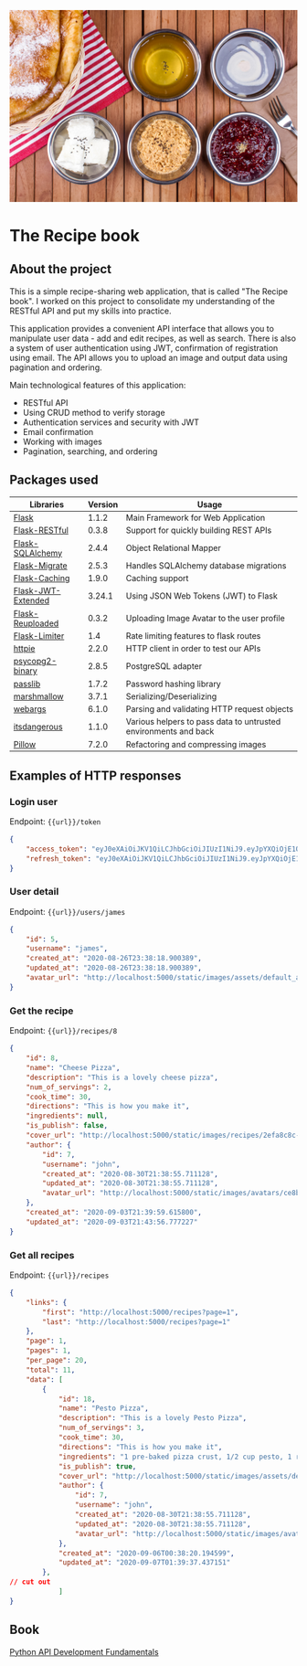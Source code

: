 ![The Recipe book](recipebook.jpg)

# The Recipe book
## About the project
This is a simple recipe-sharing web application, that is called "The Recipe book". I worked on this project to consolidate my understanding of the RESTful API and put my skills into practice.

This application provides a convenient API interface that allows you to manipulate user data - add and edit recipes, as well as search. There is also a system of user authentication using JWT, confirmation of registration using email. The API allows you to upload an image and output data using pagination and ordering.

Main technological features of this application:
- RESTful API
- Using CRUD method to verify storage
- Authentication services and security with JWT
- Email confirmation
- Working with images
- Pagination, searching, and ordering

## Packages used
|  Libraries             | Version  | Usage                                      |
|------------------------|----------|--------------------------------------------|
|[Flask][1]              |1.1.2     | Main Framework for Web Application         |
|[Flask-RESTful][2]      |0.3.8     | Support for quickly building REST APIs     |
|[Flask-SQLAlchemy][3]   |2.4.4     | Object Relational Mapper                   |
|[Flask-Migrate][4]      |2.5.3     | Handles SQLAlchemy database migrations     |
|[Flask-Caching][5]      |1.9.0     | Caching support                            |
|[Flask-JWT-Extended][6] |3.24.1    | Using JSON Web Tokens (JWT) to Flask       |
|[Flask-Reuploaded][7]   |0.3.2     | Uploading Image Avatar to the user profile |
|[Flask-Limiter][8]      |1.4       | Rate limiting features to flask routes     |
|[httpie][9]             |2.2.0     | HTTP client in order to test our APIs      |
|[psycopg2-binary][10]   |2.8.5     |  PostgreSQL adapter                        |
|[passlib][11]           |1.7.2     | Password hashing library                   |
|[marshmallow][12]       |3.7.1     | Serializing/Deserializing                  |
|[webargs][13]           |6.1.0     | Parsing and validating HTTP request objects|
|[itsdangerous][14]      |1.1.0     | Various helpers to pass data to untrusted environments and back                                           |
|[Pillow][15]            |7.2.0     | Refactoring and compressing images         |

## Examples of HTTP responses
### Login user
Endpoint: `````{{url}}/token`````
```json
{
    "access_token": "eyJ0eXAiOiJKV1QiLCJhbGciOiJIUzI1NiJ9.eyJpYXQiOjE1OTk3Njg4NzIsIm5iZiI6MTU5OTc2ODg3MiwianRpIjoiNzllMGVhZTUtOTcyMi00MjNmLWFkYTktZTVkNmEyYjVlZjE5IiwiZXhwIjoxNTk5NzY5NzcyLCJpZGVudGl0eSI6NSwiZnJlc2giOnRydWUsInR5cGUiOiJhY2Nlc3MifQ.Ef3_T0b_LZFkbIYKOgWDVx7S-Kqnwt4jcbAEjqnzdwE",
    "refresh_token": "eyJ0eXAiOiJKV1QiLCJhbGciOiJIUzI1NiJ9.eyJpYXQiOjE1OTk3Njg4NzIsIm5iZiI6MTU5OTc2ODg3MiwianRpIjoiY2VmZDA5YWMtOWU2NC00NjNlLWE1OWMtMzM0ZDZlMjk1ODQ2IiwiZXhwIjoxNjAyMzYwODcyLCJpZGVudGl0eSI6NSwidHlwZSI6InJlZnJlc2gifQ.c9zDAEj67FxAn2kKzHA7dPxkDmy8rDs-zIjrhVxMA_o"
}
```
### User detail
Endpoint: ```{{url}}/users/james```
```json
{
    "id": 5,
    "username": "james",
    "created_at": "2020-08-26T23:38:18.900389",
    "updated_at": "2020-08-26T23:38:18.900389",
    "avatar_url": "http://localhost:5000/static/images/assets/default_avatar.jpg"
}
```
### Get the recipe
Endpoint: ```{{url}}/recipes/8```
```json
{
    "id": 8,
    "name": "Cheese Pizza",
    "description": "This is a lovely cheese pizza",
    "num_of_servings": 2,
    "cook_time": 30,
    "directions": "This is how you make it",
    "ingredients": null,
    "is_publish": false,
    "cover_url": "http://localhost:5000/static/images/recipes/2efa8c8c-00ae-4b32-81a6-0a5ace2a1d43.jpg",
    "author": {
        "id": 7,
        "username": "john",
        "created_at": "2020-08-30T21:38:55.711128",
        "updated_at": "2020-08-30T21:38:55.711128",
        "avatar_url": "http://localhost:5000/static/images/avatars/ce8beb51-b2b0-40d5-be12-94e1222d655a.jpg"
    },
    "created_at": "2020-09-03T21:39:59.615800",
    "updated_at": "2020-09-03T21:43:56.777227"
}
```
### Get all recipes
Endpoint: ```{{url}}/recipes```
```json
{
    "links": {
        "first": "http://localhost:5000/recipes?page=1",
        "last": "http://localhost:5000/recipes?page=1"
    },
    "page": 1,
    "pages": 1,
    "per_page": 20,
    "total": 11,
    "data": [
        {
            "id": 18,
            "name": "Pesto Pizza",
            "description": "This is a lovely Pesto Pizza",
            "num_of_servings": 3,
            "cook_time": 30,
            "directions": "This is how you make it",
            "ingredients": "1 pre-baked pizza crust, 1/2 cup pesto, 1 ripe tomato",
            "is_publish": true,
            "cover_url": "http://localhost:5000/static/images/assets/default-recipe-cover.jpg",
            "author": {
                "id": 7,
                "username": "john",
                "created_at": "2020-08-30T21:38:55.711128",
                "updated_at": "2020-08-30T21:38:55.711128",
                "avatar_url": "http://localhost:5000/static/images/avatars/ce8beb51-b2b0-40d5-be12-94e1222d655a.jpg"
            },
            "created_at": "2020-09-06T00:38:20.194599",
            "updated_at": "2020-09-07T01:39:37.437151"
        },
// cut out
            ]
}
```

## Book
[Python API Development Fundamentals](https://www.amazon.com/Python-API-Development-Fundamentals-application/dp/1838983996)

[1]: https://flask.palletsprojects.com/en/1.1.x/
[2]: https://flask-restful.readthedocs.io/en/latest/index.html
[3]: https://flask-sqlalchemy.palletsprojects.com/en/2.x/
[4]: https://flask-migrate.readthedocs.io/en/latest/
[5]: https://flask-caching.readthedocs.io/en/latest/
[6]: https://flask-jwt-extended.readthedocs.io/en/stable/
[7]: https://github.com/jugmac00/flask-reuploaded
[8]: https://flask-limiter.readthedocs.io/en/stable/
[9]: https://httpie.org/
[10]: https://www.psycopg.org/
[11]: https://passlib.readthedocs.io/en/stable/
[12]: https://marshmallow.readthedocs.io/en/stable/index.html
[13]: https://webargs.readthedocs.io/en/latest/
[14]: https://itsdangerous.palletsprojects.com/en/1.1.x/
[15]: https://pillow.readthedocs.io/en/stable/